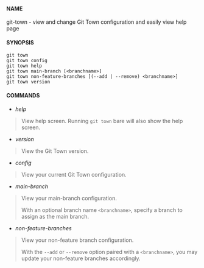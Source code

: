 #### NAME

git-town - view and change Git Town configuration and easily view help page


#### SYNOPSIS

```
git town
git town config
git town help
git town main-branch [<branchname>]
git town non-feature-branches [(--add | --remove) <branchname>]
git town version
```

#### COMMANDS

* *help*
> View help screen. Running `git town` bare will also show the help screen.

* *version*
> View the Git Town version.

* *config*
> View your current Git Town configuration.

* *main-branch*
> View your main-branch configuration.
>
> With an optional branch name `<branchname>`, specify a branch to assign as the main branch.

* *non-feature-branches*
> View your non-feature branch configuration.
>
> With the `--add` or `--remove` option paired with a `<branchname>`, you may update your non-feature branches accordingly.